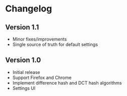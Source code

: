 # Changelog

## Version 1.1

- Minor fixes/improvements
- Single source of truth for default settings

## Version 1.0

- Initial release
- Support Firefox and Chrome
- Implement difference hash and DCT hash algorithms
- Settings UI
